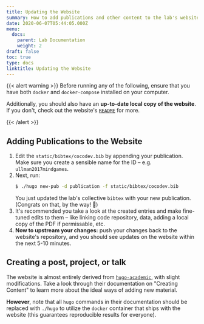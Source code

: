 ```yaml
---
title: Updating the Website
summary: How to add publications and other content to the lab's website.
date: 2020-06-07T05:44:05.000Z
menu:
  docs:
    parent: Lab Documentation
    weight: 2
draft: false
toc: true
type: docs
linktitle: Updating the Website
---
```


{{< alert warning >}}
Before running any of the following, ensure that you have both `docker` and
`docker-compose` installed on your computer.

Additionally, you should also have an **up-to-date local copy of the website**.
If you don't, check out the website's [`README`][readme] for more.

[readme]: https://github.com/ionlights/cocodev.org/blob/master/readme.md

{{< /alert >}}

<a id="new-pubs"> </a>

## Adding Publications to the Website
1. Edit the `static/bibtex/cocodev.bib` by appending your publication. Make sure
   you create a sensible name for the ID &ndash; e.g. `ullman2017mindgames`.
1. Next, run:
   ```bash
   $ ./hugo new-pub -d publication -f static/bibtex/cocodev.bib
   ```
   You just updated the lab's collective `bibtex` with your new publication.
   (Congrats on that, by the way! :tada:) 
1. It's recommended you take a look at the created entries and make fine-tuned
   edits to them – like linking code repository, data, adding a local copy of
   the PDF if permissable, etc.
1. **Now to upstream your changes:** push your changes back to the website's
  repository, and you should see updates on the website within the next 5-10
  minutes.

[webrepo]: https://github.com/ionlights/cocodev.org

<a id="new-content"></a>

## Creating a post, project, or talk

The website is almost entirely derived from [`hugo-academic`][academic], with
slight modifications. Take a look through their documentation on "Creating
Content" to learn more about the ideal ways of adding new material.

**However**, note that all `hugo` commands in their documentation should be
replaced with `./hugo` to utilize the `docker` container that ships with the
website (this guarantees reproducible results for everyone).

[academic]: https://sourcethemes.com/academic